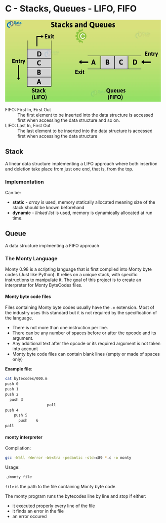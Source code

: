 # C - Stacks, Queues - LIFO, FIFO

![Stacks and Queues - LIFO, FIFO](./stacks-and-queues-in-C.jpg)
<dl>
<dt>FIFO: First In, First Out</dt>
<dd>The first element to be inserted into the data structure is accessed first when accessing the data structure and so on.
</dd>
<dt>LIFO: Last In, First Out</dt>
<dd>The last element to be inserted into the data structure is accessed first when accessing the data structure
</dd>
</dl>

## Stack

A linear data structure implementing a LIFO approach where both insertion and deletion take place from just one end, that is, from the top.

### Implementation

Can be:

* **static** - _array_ is used, memory statically allocated meaning size of the stack should be known beforehand
* **dynamic** - _linked list_ is used, memory is dynamically allocated at run time.

## Queue

A data structure implmenting a FIFO approach

### The Monty Language

Monty 0.98 is a scripting language that is first compiled into Monty byte codes (Just like Python). It relies on a unique stack, with specific instructions to manipulate it. The goal of this project is to create an interpreter for Monty ByteCodes files.

#### Monty byte code files

Files containing Monty byte codes usually have the `.m` extension. Most of the industry uses this standard but it is not required by the specification of the language.

* There is not more than one instruction per line.
* There can be any number of spaces before or after the opcode and its argument.
* Any additional text after the opcode or its required argument is not taken into account
* Monty byte code files can contain blank lines (empty or made of spaces only)

**Example file:**

```bash
cat bytecodes/000.m
push 0
push 1
push 2
  push 3
                   pall    
push 4
    push 5    
      push    6        
pall
```

#### monty interpreter

Compilation:

```bash
gcc -Wall -Werror -Wextra -pedantic -std=c89 *.c -o monty
```

Usage:

```bash
./monty file
```

`file` is the path to the file containing Monty byte code.

The monty program runs the bytecodes line by line and stop if either:

* it executed properly every line of the file
* it finds an error in the file
* an error occured
